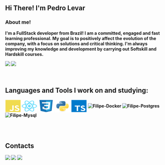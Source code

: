 <h2> Hi There! I'm Pedro Levar </h2>
<div>
    <a href="https://github.com/PedroLevar"></a>
    <h3>
    About me!
</h3>

<p><b>I'm a FullStack developer from Brazil! I am a committed, engaged and fast learning professional. My goal is to positively affect the
evolution of the company, with a focus on solutions and critical thinking. I'm always improving my
knowledge and development by carrying out Softskill and Hardskill courses.<b></p>
</div>

<div align="left">
 <a href="https://github.com/PedroLevar"></a>
   <img  height="180em" src="https://github-readme-stats.vercel.app/api?username=PedroLevar&show_icons=true&theme=dracula" />
   <img  height="180em" src="https://github-readme-stats.vercel.app/api/top-langs/?username=PedroLevar&layout=compact&theme=dracula" />
   
   
<div style="display: inline_block"> <br><br>

  ## Languages and Tools I work on and studying: 
  <img align="center" alt="Filipe-Js" height="40" width="50" src="https://raw.githubusercontent.com/devicons/devicon/master/icons/javascript/javascript-plain.svg">
  <img align="center" alt="Filipe-React" height="40" width="50" src="https://raw.githubusercontent.com/devicons/devicon/master/icons/react/react-original.svg">
  <img align="center" alt="Filipe-CSS" height="40" width="50" src="https://raw.githubusercontent.com/devicons/devicon/master/icons/css3/css3-original.svg">
  <img align="center" alt="Filipe-python" height="40" width="50" src="https://raw.githubusercontent.com/devicons/devicon/master/icons/python/python-original.svg">
  <img align="center" alt="Filipe-Ts" height="40" width="50" src="https://raw.githubusercontent.com/devicons/devicon/master/icons/typescript/typescript-plain.svg">
  <img align="center" alt="Filipe-Docker" height="40" width="50" src="https://cdn.jsdelivr.net/gh/devicons/devicon/icons/docker/docker-plain-wordmark.svg">
 <img align="center" alt="Filipe-Postgres" height="50" width="60" src="https://cdn.jsdelivr.net/gh/devicons/devicon/icons/postgresql/postgresql-plain-wordmark.svg" />
<img align="center" alt="Filipe-Mysql" height="50" width="60" src="https://cdn.jsdelivr.net/gh/devicons/devicon/icons/mysql/mysql-original-wordmark.svg" />


</div>
  
  <br><br>
 
 ## Contacts
<div> 
  <a href="https://www.linkedin.com/in/pedro-costa-levar-118156214/" target="_blank"><img src="https://img.shields.io/badge/-LinkedIn-%230077B5?style=for-the-badge&logo=linkedin&logoColor=white" target="_blank"></a>
   <a href = "mailto:pedrolevar@icloud.com"><img src="https://img.shields.io/badge/-Gmail-%23333?style=for-the-badge&logo=gmail&logoColor=white" target="_blank"></a>
  <a href="https://instagram.com/pedrolevar/" target="_blank"><img src="https://img.shields.io/badge/-Instagram-%23E4405F?style=for-the-badge&logo=instagram&logoColor=white" target="_blank"></a>

 
  
</div>
